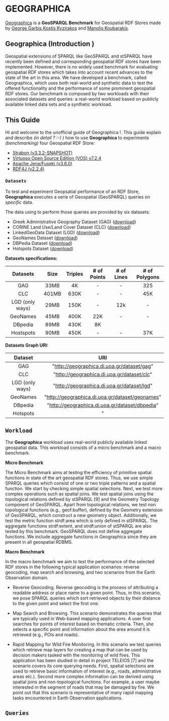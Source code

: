 # GEOGRAPHICA #

[Geographica](http://geographica.di.uoa.gr/) is a **GeoSPARQL Benchmark** for Geospatial RDF Stores made by [George Garbis](http://users.uoa.gr/~ggarbis/),[Kostis Kyzirakos](http://cgi.di.uoa.gr/~kkyzir/) and [Manolis Koubarakis](http://cgi.di.uoa.gr/~koubarak/).

## Geographica (Introduction )


Geospatial extensions of SPARQL like GeoSPARQL and stSPARQL have recently been defined and corresponding geospatial RDF stores have been implemented. However, there is no widely used benchmark for evaluating geospatial RDF stores which takes into account recent advances to the state of the art in this area. We have developed a benchmark, called Geographica, which uses both real-world and synthetic data to test the offered functionality and the performance of some prominent geospatial RDF stores. Our benchmark is composed by two workloads with their associated datasets and queries: a real-world workload based on publicly available linked data sets and a synthetic workload.

## This Guide
Hi and welcome to the unofficial guide of Geographica !. This guide explain and describe *(in detail ? :-) )* how to use **Geographica** to experiments *(benchmarking)* four Geospatial RDF Store:
+ [Strabon (v3.3.2-SNAPSHOT)](http://geographica.di.uoa.gr/)
+ [Virtuoso Open Source Edition (VOS) v7.2.4](http://virtuoso.openlinksw.com/dataspace/doc/dav/wiki/Main/)
+ [Apache Jena/Fuseki (v3.6.0)](https://jena.apache.org/)
+ [RDF4J (v2.2.4)](http://rdf4j.org/)



### `Datasets`
To test and experiment Geopsatial performance of an RDF Store, **Geographica** executes a serie of Geospatial (GeoSPARQL) queries on *specific* data.

The data using to perform those queries are provided by six datasets:

+ Greek Administrative Geography Dataset (GAG) ([download](http://geographica.di.uoa.gr/datasets/gag.tar.gz))
+ CORINE Land Use/Land Cover Dataset (CLC) ([download](http://geographica.di.uoa.gr/datasets/corine.tar.gz))
+ LinkedGeoData Dataset (LGD) ([download](http://geographica.di.uoa.gr/datasets/linkedgeodata.tar.gz))
+ GeoNames Dataset ([download](http://geographica.di.uoa.gr/datasets/geonames.tar.gz))
+ DBPedia Dataset ([download](http://geographica.di.uoa.gr/datasets/dbpedia.tar.gz))
+ Hotspots Dataset ([download](http://geographica.di.uoa.gr/datasets/hotspots.tar.gz))
  
  
__Datasets specifications:__

|     Datasets     | Size  | Triples | # of Points   | # of Lines | # of Polygons |
|:---------------:|:-------:|:---------:|:-------------:|:------------:|:-----------:|
|       GAG       |  33MB |    4K   |      -      |      -     |    325    |
|       CLC       | 401MB | 630K    | -           | -          | 45K       |
| LGD (only ways) | 29MB  | 150K    | -           | 12k        | -         |
|     GeoNames    | 45MB  | 400K    | 22K         | -          | -         |
|     DBpedia     | 89MB  | 430K    | 8K          |            |           |
|      Hostspots           | 90MB      |  450K       | -             | -            |  37K          |



__Datasets Graph URI:__

|     Dataset     	|                    URI                    	|
|:---------------:	|:-----------------------------------------------:	|
|       GAG       	|    "http://geographica.di.uoa.gr/dataset/gag"   	|
|       CLC       	|    "http://geographica.di.uoa.gr/dataset/clc"   	|
| LGD (only ways) 	|    "http://geographica.di.uoa.gr/dataset/lgd"   	|
|     GeoNames    	| "http://geographica.di.uoa.gr/dataset/geonames" 	|
|     DBpedia     	|  "http://geographica.di.uoa.gr/dataset/dbpedia" 	|
|     Hotspots    	| "


## `Workload`
The **Geographica** workload uses real-world publicly available linked geospatial data. This workload consists of a micro benchmark and a macro benchmark. 

**Micro Benchmark**


The Micro Benchmark aims at testing the efficiency of primitive spatial functions in state of the art geospatial RDF stores. Thus, we use simple SPARQL queries which consist of one or two triple patterns and a spatial function. We start by checking simple spatial selections. Next, we test more complex operations such as spatial joins. We test spatial joins using the
topological relations defined by stSPARQL [9] and the Geometry Topology component of GeoSPARQL.
Apart from topological relations, we test non topological functions (e.g., geof:buffer), defined by the Geometry extension of GeoSPARQL, which construct a new geometry object. Additionally, we test the metric function strdf:area which is only defined in stSPARQL. The aggregate functions strdf:extent, and strdf:union of stSPARQL are also tested by this benchmark. GeoSPARQL does not define aggregate functions. We include aggregate functions in Geographica since they are present in all geospatial RDBMS.

**Macro Benchmark**

In the macro benchmark we aim to test the performance of the selected RDF stores in the following typical application scenarios: reverse geocoding, map search and browsing, and two scenarios from the Earth Observation domain.

+ Reverse Geocoding.
Reverse geocoding is the process of attributing a readable address or place name to a given point. Thus, in this scenario, we pose SPARQL queries which sort retrieved objects by their distance to the given point and select the first one.

+ Map Search and Browsing.
 This scenario demonstrates the queries that are typically used in Web-based mapping applications. A user first searches for points  of interest based on thematic criteria. Then, she selects a specific point and information about the area around it is retrieved (e.g., POIs and roads).
 
+ Rapid Mapping for Wild Fire Monitoring.
 In this scenario we test queries which retrieve map layers for creating a map that can be used by decision makers tasked with the monitoring of wild fires. This application has been studied in detail in project TELEIOS [7] and the scenario covers its core querying needs. First, spatial selections are used to retrieve basic information of interest (e.g., roads, administrative areas etc.). Second more complex information can be derived using spatial joins and non-topological functions. For example, a user maybe interested in the segment of roads that may be damaged by fire. We point out that this scenario is representative of many rapid mapping tasks encountered in Earth Observation applications.

  
  
## `Queries`
  
  

